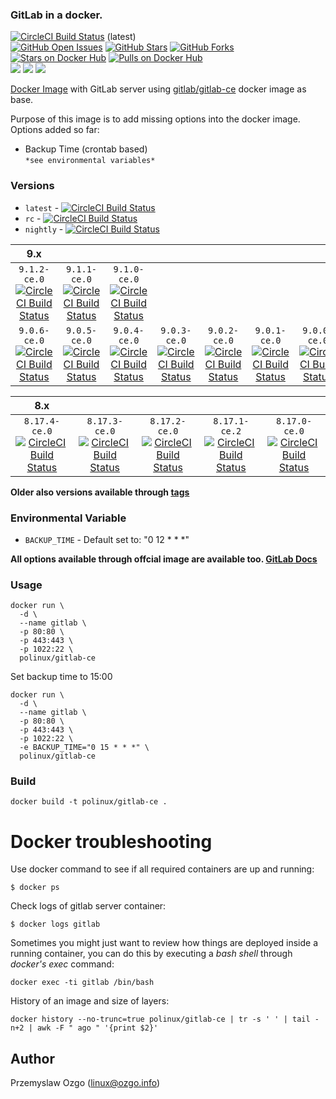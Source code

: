 ### GitLab in a docker.

[![CircleCI Build Status](https://img.shields.io/circleci/project/pozgo/docker-gitlab-ce/master.svg)](https://circleci.com/gh/pozgo/docker-gitlab-ce)  (latest)  
[![GitHub Open Issues](https://img.shields.io/github/issues/pozgo/docker-gitlab-ce.svg)](https://github.com/pozgo/docker-gitlab-ce/issues)
[![GitHub Stars](https://img.shields.io/github/stars/pozgo/docker-gitlab-ce.svg)](https://github.com/pozgo/docker-gitlab-ce)
[![GitHub Forks](https://img.shields.io/github/forks/pozgo/docker-gitlab-ce.svg)](https://github.com/pozgo/docker-gitlab-ce)  
[![Stars on Docker Hub](https://img.shields.io/docker/stars/polinux/gitlab-ce.svg)](https://hub.docker.com/r/polinux/gitlab-ce)
[![Pulls on Docker Hub](https://img.shields.io/docker/pulls/polinux/gitlab-ce.svg)](https://hub.docker.com/r/polinux/gitlab-ce)  
[![](https://images.microbadger.com/badges/version/polinux/gitlab-ce.svg)](http://microbadger.com/images/polinux/gitlab-ce)
[![](https://images.microbadger.com/badges/license/polinux/gitlab-ce.svg)](http://microbadger.com/images/polinux/gitlab-ce)
[![](https://images.microbadger.com/badges/image/polinux/gitlab-ce.svg)](http://microbadger.com/images/polinux/gitlab-ce)

[Docker Image](https://registry.hub.docker.com/u/polinux/gitlab-ce/) with GitLab server using [gitlab/gitlab-ce](https://hub.docker.com/r/gitlab/gitlab-ce) docker image as base.

Purpose of this image is to add missing options into the docker image.  
Options added so far:  
  - Backup Time (crontab based)  
  `*see environmental variables*`

### Versions

* `latest` - [![CircleCI Build Status](https://img.shields.io/circleci/project/pozgo/docker-gitlab-ce/master.svg)](https://circleci.com/gh/pozgo/docker-gitlab-ce)  
* `rc` - [![CircleCI Build Status](https://img.shields.io/circleci/project/pozgo/docker-gitlab-ce/rc.svg)](https://circleci.com/gh/pozgo/docker-gitlab-ce)  
* `nightly` - [![CircleCI Build Status](https://img.shields.io/circleci/project/pozgo/docker-gitlab-ce/nightly.svg)](https://circleci.com/gh/pozgo/docker-gitlab-ce)  


| 9.x |||||||
|:---:|:---:|:---:|:---:|:---:|:---:|:---:|
|`9.1.2-ce.0`</br>[![CircleCI Build Status](https://img.shields.io/circleci/project/pozgo/docker-gitlab-ce/9.1.2-ce.0.svg)](https://circleci.com/gh/pozgo/docker-gitlab-ce)|`9.1.1-ce.0`</br>[![CircleCI Build Status](https://img.shields.io/circleci/project/pozgo/docker-gitlab-ce/9.1.1-ce.0.svg)](https://circleci.com/gh/pozgo/docker-gitlab-ce)|`9.1.0-ce.0`</br>[![CircleCI Build Status](https://img.shields.io/circleci/project/pozgo/docker-gitlab-ce/9.1.0-ce.0.svg)](https://circleci.com/gh/pozgo/docker-gitlab-ce)|||||
|`9.0.6-ce.0`</br>[![CircleCI Build Status](https://img.shields.io/circleci/project/pozgo/docker-gitlab-ce/9.0.6-ce.0.svg)](https://circleci.com/gh/pozgo/docker-gitlab-ce)|`9.0.5-ce.0`</br>[![CircleCI Build Status](https://img.shields.io/circleci/project/pozgo/docker-gitlab-ce/9.0.5-ce.0.svg)](https://circleci.com/gh/pozgo/docker-gitlab-ce)|`9.0.4-ce.0`</br>[![CircleCI Build Status](https://img.shields.io/circleci/project/pozgo/docker-gitlab-ce/9.0.4-ce.0.svg)](https://circleci.com/gh/pozgo/docker-gitlab-ce)|`9.0.3-ce.0`</br>[![CircleCI Build Status](https://img.shields.io/circleci/project/pozgo/docker-gitlab-ce/9.0.3-ce.0.svg)](https://circleci.com/gh/pozgo/docker-gitlab-ce)|`9.0.2-ce.0`</br>[![CircleCI Build Status](https://img.shields.io/circleci/project/pozgo/docker-gitlab-ce/9.0.2-ce.0.svg)](https://circleci.com/gh/pozgo/docker-gitlab-ce)|`9.0.1-ce.0`</br>[![CircleCI Build Status](https://img.shields.io/circleci/project/pozgo/docker-gitlab-ce/9.0.1-ce.0.svg)](https://circleci.com/gh/pozgo/docker-gitlab-ce)|`9.0.0-ce.0`</br>[![CircleCI Build Status](https://img.shields.io/circleci/project/pozgo/docker-gitlab-ce/9.0.0-ce.0.svg)](https://circleci.com/gh/pozgo/docker-gitlab-ce)|

| 8.x |||||
|:---:|:---:|:---:|:---:|:---:|
|`8.17.4-ce.0`</br>[![CircleCI Build Status](https://img.shields.io/circleci/project/pozgo/docker-gitlab-ce/8.17.4-ce.0.svg)](https://circleci.com/gh/pozgo/docker-gitlab-ce)|`8.17.3-ce.0`</br>[![CircleCI Build Status](https://img.shields.io/circleci/project/pozgo/docker-gitlab-ce/8.17.3-ce.0.svg)](https://circleci.com/gh/pozgo/docker-gitlab-ce)|`8.17.2-ce.0`</br>[![CircleCI Build Status](https://img.shields.io/circleci/project/pozgo/docker-gitlab-ce/8.17.2-ce.0.svg)](https://circleci.com/gh/pozgo/docker-gitlab-ce)|`8.17.1-ce.2`</br>[![CircleCI Build Status](https://img.shields.io/circleci/project/pozgo/docker-gitlab-ce/8.17.1-ce.2.svg)](https://circleci.com/gh/pozgo/docker-gitlab-ce)|`8.17.0-ce.0`</br>[![CircleCI Build Status](https://img.shields.io/circleci/project/pozgo/docker-gitlab-ce/8.17.0-ce.0.svg)](https://circleci.com/gh/pozgo/docker-gitlab-ce)|

**Older also versions available through [tags](https://hub.docker.com/r/polinux/gitlab-ce/tags/)**

### Environmental Variable

- `BACKUP_TIME` - Default set to: "0 12 * * *"  

**All options available through offcial image are available too. [GitLab Docs](https://docs.gitlab.com/omnibus/docker/)**

### Usage

    docker run \
      -d \
      --name gitlab \
      -p 80:80 \
      -p 443:443 \
      -p 1022:22 \
      polinux/gitlab-ce

Set backup time to 15:00

    docker run \
      -d \
      --name gitlab \
      -p 80:80 \
      -p 443:443 \
      -p 1022:22 \
      -e BACKUP_TIME="0 15 * * *" \
      polinux/gitlab-ce

### Build

    docker build -t polinux/gitlab-ce .

Docker troubleshooting
======================

Use docker command to see if all required containers are up and running:
```
$ docker ps
```

Check logs of gitlab server container:
```
$ docker logs gitlab
```

Sometimes you might just want to review how things are deployed inside a running
 container, you can do this by executing a _bash shell_ through _docker's
 exec_ command:
```
docker exec -ti gitlab /bin/bash
```

History of an image and size of layers:
```
docker history --no-trunc=true polinux/gitlab-ce | tr -s ' ' | tail -n+2 | awk -F " ago " '{print $2}'
```

## Author

Przemyslaw Ozgo (<linux@ozgo.info>)
